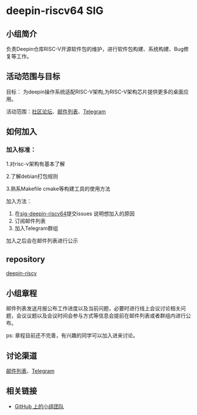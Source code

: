 <!--

请按照实际情况编辑此文件，以使内容适应您所要创建的 SIG 的实际情况，并在发起申请时删除此段注释。

请注意：

以下五段二级标题均为必须存在的段落。小组也可根据自身需求增加其它的段落和详细的描述，但不应删除此处的四个段落。

-->

# deepin-riscv64 SIG

## 小组简介

负责Deepin仓库RISC-V开源软件包的维护，进行软件包构建、系统构建、Bug修复等工作。

## 活动范围与目标

目标： 为deepin操作系统适配RISC-V架构,为RISC-V架构芯片提供更多的桌面应用。

活动范围：[社区论坛](https://bbs.deepin.org/)、[邮件列表](https://www.freelists.org/list/deepin-riscv64)、[Telegram](https://t.me/+gayVJlNnqXNlYzM1)

## 如何加入

### 加入标准： 

1.对risc-v架构有基本了解

2.了解debian打包规则

3.熟系Makefile cmake等构建工具的使用方法

加入方法：

1. 在[sig-deepin-riscv64](https://github.com/deepin-community/sig-deepin-riscv64/issues)提交issues 说明想加入的原因
2. 订阅邮件列表
3. 加入Telegram群组

加入之后会在邮件列表进行公示

##  repository

[deepin-riscv](https://github.com/linuxdeepin/deepin-riscv)

## 小组章程

邮件列表发送月报公布工作进度以及当前问题，必要时进行线上会议讨论相关问题，会议议题以及会议时间会参与方式等信息会提前在邮件列表或者群组内进行公布。

ps: 章程目前还不完善，有兴趣的同学可以加入进来讨论。 

## 讨论渠道

[邮件列表](https://www.freelists.org/list/deepin-riscv64)、[Telegram](https://t.me/+gayVJlNnqXNlYzM1)

## 相关链接

- [GitHub 上的小组团队](https://github.com/orgs/deepin-community/teams/deepin-riscv64)